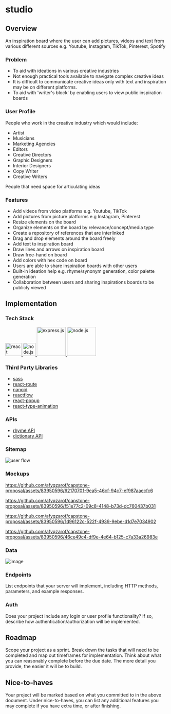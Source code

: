<!-- # Project Title -->

# studio

## Overview

An inspiration board where the user can add pictures, videos and text from various different sources e.g. Youtube, Instagram, TikTok, Pinterest, Spotify

### Problem

- To aid with ideations in various creative industries
- Not enough practical tools available to navigate complex creative ideas
- It is difficult to communicate creative ideas only with text and inspiration may be on different platforms.
- To aid with 'writer's block' by enabling users to view public inspiration boards

### User Profile

People who work in the creative industry which would include:

- Artist
- Musicians
- Marketing Agencies
- Editors
- Creative Directors
- Graphic Designers
- Interior Designers
- Copy Writer
- Creative Writers

People that need space for articulating ideas

### Features

- Add videos from video platforms e.g. Youtube, TikTok
- Add pictures from picture platforms e.g Instagram, Pinterest
- Resize elements on the board
- Organize elements on the board by relevance/concept/media type
- Create a repository of references that are interlinked
- Drag and drop elements around the board freely
- Add text to inspiration board
- Draw lines and arrows on inspiration board
- Draw free-hand on board
- Add colors with hex code on board
- Users are able to share inspiration boards with other users
- Built-in ideation help e.g. rhyme/synonym generation, color palette generation
- Collaboration between users and sharing inspirations boards to be publicly viewed

## Implementation

### Tech Stack

<a href="https://reactjs.org/" target="_blank" rel="noreferrer"> <img src="https://upload.wikimedia.org/wikipedia/commons/thumb/a/a7/React-icon.svg/2300px-React-icon.svg.png" alt="react" width="50" height="40"/> </a>
<a href="https://nodejs.org/en/about" target="_blank" rel="noreferrer"> <img src="https://static-00.iconduck.com/assets.00/node-js-icon-227x256-913nazt0.png" alt="node.js" width="40" height="40"/> </a>
<a href="https://expressjs.com/" target="_blank" rel="noreferrer"> <img src="https://miro.medium.com/v2/resize:fit:1400/1*i2fRBk3GsYLeUk_Rh7AzHw.png" alt="express.js" width="90" /> </a>
<a href="https://nodejs.org/en/about" target="_blank" rel="noreferrer"> <img src="https://www.vectorlogo.zone/logos/mysql/mysql-ar21.png" alt="node.js" width="90" > </a>

### Third Party Libraries

- [sass](https://sass-lang.com/)
- [react-route](https://reactrouter.com/en/main)
- [nanoid](https://www.npmjs.com/package/nanoid)
- [reactflow](https://reactflow.dev/)
- [react-popup](https://react-popup.elazizi.com/react-tooltip/)
- [react-type-animation](https://www.npmjs.com/package/react-type-animation)

### APIs

- [rhyme API](https://rhymebrain.com/api.html)
- [dictionary API](https://dictionaryapi.dev/)

### Sitemap

![user flow](https://github.com/afyqzarof/linked-list/assets/83950596/73877b19-ede9-4f41-bfdf-9b23394e9042)

### Mockups

https://github.com/afyqzarof/capstone-proposal/assets/83950596/62170701-9ea5-46cf-94c7-ef987aaecfc6

https://github.com/afyqzarof/capstone-proposal/assets/83950596/f51e77c2-09c8-4148-b73d-dc760437b031

https://github.com/afyqzarof/capstone-proposal/assets/83950596/1d96122c-522f-4939-9ebe-d1d7e7034902

https://github.com/afyqzarof/capstone-proposal/assets/83950596/46ce49c4-df9e-4e64-b125-c7a33a26983e

### Data

![image](https://github.com/afyqzarof/linked-list/assets/83950596/5bd95460-1ce6-488b-91a8-679608ec59cb)

### Endpoints

List endpoints that your server will implement, including HTTP methods, parameters, and example responses.

### Auth

Does your project include any login or user profile functionality? If so, describe how authentication/authorization will be implemented.

## Roadmap

Scope your project as a sprint. Break down the tasks that will need to be completed and map out timeframes for implementation. Think about what you can reasonably complete before the due date. The more detail you provide, the easier it will be to build.

## Nice-to-haves

Your project will be marked based on what you committed to in the above document. Under nice-to-haves, you can list any additional features you may complete if you have extra time, or after finishing.
